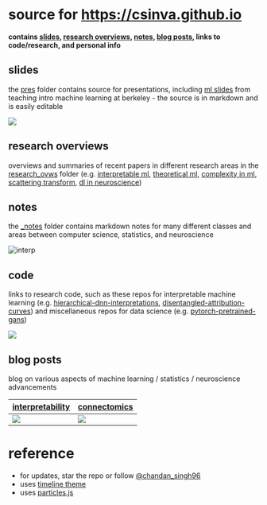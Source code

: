 # source for https://csinva.github.io

**contains [slides](pres), [research overviews](_research_ovws), [notes](_notes),  [blog posts](_blog), links to code/research, and personal info**

## slides

the [pres](pres) folder contains source for presentations, including [ml slides](https://csinva.github.io/pres/189/#/) from teaching intro machine learning at berkeley - the source is in markdown and is easily editable

![](assets/img/pres_demo.gif)

## research overviews

overviews and summaries of recent papers in different research areas in the [research_ovws](_notes/research_ovws) folder (e.g. [interpretable ml](https://github.com/csinva/csinva.github.io/blob/master/_research_ovws/ovw_interp.md),  [theoretical ml](https://github.com/csinva/csinva.github.io/blob/master/_research_ovws/ovw_dl_theory.md),  [complexity in ml](https://github.com/csinva/csinva.github.io/blob/master/_research_ovws/ovw_complexity.md), [scattering transform](https://github.com/csinva/csinva.github.io/blob/master/_research_ovws/ovw_scat.md), [dl in neuroscience](https://github.com/csinva/csinva.github.io/blob/master/_research_ovws/ovw_dl_for_neuro.md))

## notes

the [_notes](_notes) folder contains markdown notes for many different classes and areas between computer science, statistics, and neuroscience

![interp](_notes/cheat_sheets/interp.png)


## code

links to research code, such as these repos for interpretable machine learning (e.g. [hierarchical-dnn-interpretations](https://github.com/csinva/hierarchical_dnn_interpretations), [disentangled-attribution-curves](https://github.com/csinva/disentangled_attribution_curves)) and miscellaneous repos for data science (e.g. [pytorch-pretrained-gans](https://github.com/csinva/pytorch_gan_pretrained))

![](assets/img/acd_intro.png)

## blog posts

blog on various aspects of machine learning / statistics / neuroscience advancements


| [interpretability](https://csinva.github.io/blog/research/interp) | [connectomics](https://csinva.github.io/blog/research/connectomics) |
| ------------------------------------------------------------ | ------------------------------------------------------------ |
|            ![](assets/img/alexnet.png)                                                   | ![](assets/img/neuron.gif)                        |


# reference

- for updates, star the repo or follow [@chandan_singh96](https://twitter.com/chandan_singh96)
- uses [timeline theme](http://kirbyt.github.io/timeline-jekyll-theme)
- uses [particles.js](https://vincentgarreau.com/particles.js/)
